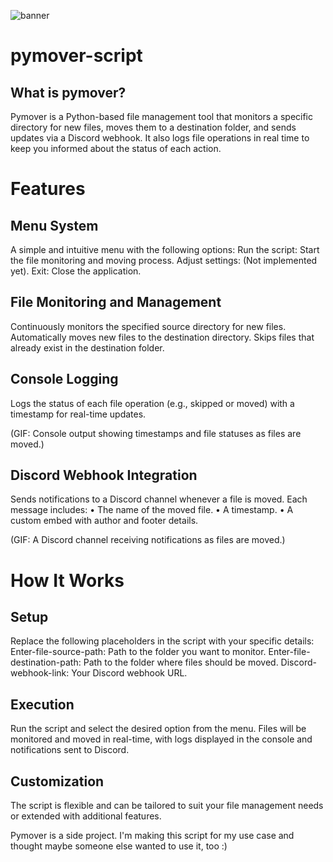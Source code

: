 ![banner](https://i.imgur.com/5boDwK0.png)
# pymover-script

## What is pymover?
Pymover is a Python-based file management tool that monitors a specific directory for new files, moves them to a destination folder, and sends updates via a Discord webhook. It also logs file operations in real time to keep you informed about the status of each action.

# Features

## Menu System
A simple and intuitive menu with the following options:
Run the script: Start the file monitoring and moving process.
Adjust settings: (Not implemented yet).
Exit: Close the application.

## File Monitoring and Management
Continuously monitors the specified source directory for new files.
Automatically moves new files to the destination directory.
Skips files that already exist in the destination folder.

## Console Logging

Logs the status of each file operation (e.g., skipped or moved) with a timestamp for real-time updates.

(GIF: Console output showing timestamps and file statuses as files are moved.)

## Discord Webhook Integration

Sends notifications to a Discord channel whenever a file is moved. Each message includes:
	•	The name of the moved file.
	•	A timestamp.
	•	A custom embed with author and footer details.

(GIF: A Discord channel receiving notifications as files are moved.)

# How It Works

## Setup

Replace the following placeholders in the script with your specific details:
Enter-file-source-path: Path to the folder you want to monitor.
Enter-file-destination-path: Path to the folder where files should be moved.
Discord-webhook-link: Your Discord webhook URL.

## Execution

Run the script and select the desired option from the menu. Files will be monitored and moved in real-time, with logs displayed in the console and notifications sent to Discord.

## Customization

The script is flexible and can be tailored to suit your file management needs or extended with additional features.


Pymover is a side project. I'm making this script for my use case and thought maybe someone else wanted to use it, too :)
